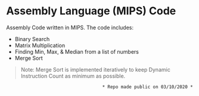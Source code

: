 # Assembly Language (MIPS) Code
Assembly Code written in MIPS.
The code includes:
- Binary Search
- Matrix Multiplication
- Finding Min, Max, & Median from a list of numbers
- Merge Sort

> Note: Merge Sort is implemented iteratively to keep Dynamic Instruction Count as minimum as possible.


                                        * Repo made public on 03/10/2020 *
